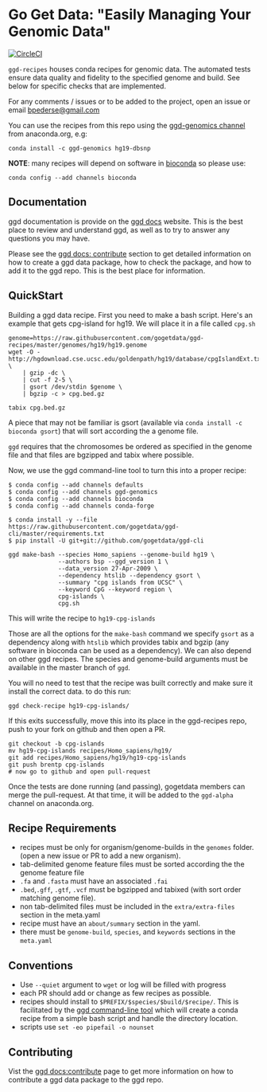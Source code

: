 Go Get Data: "Easily Managing Your Genomic Data"
================================================

[![CircleCI](https://circleci.com/gh/gogetdata/ggd-recipes/tree/master.svg?style=shield)](https://circleci.com/gh/gogetdata/ggd-recipes/tree/master)


`ggd-recipes` houses conda recipes for genomic data. The automated tests ensure data quality and fidelity to
the specified genome and build. See below for specific checks that are implemented.


<!--- Please see the design.md document in this directory l
--->

For any comments / issues or to be added to the project, open an issue or email bpederse@gmail.com

You can use the recipes from this repo using the [ggd-genomics channel](https://anaconda.org/ggd-genomics/) from anaconda.org, e.g:

```
conda install -c ggd-genomics hg19-dbsnp
```

**NOTE**: many recipes will depend on software in [bioconda](https://github.com/bioconda/bioconda-recipes) so please use: 

```
conda config --add channels bioconda
```

## Documentation 
ggd documentation is provide on the [ggd docs](https://gogetdata.github.io/index.html) website. This is the best place to review and understand ggd, as well as to try to answer any questions you may have.  

Please see the [ggd docs: contribute](https://gogetdata.github.io/contribute.html) section to get detailed information on how to create a ggd data package, how to check the package, and how to add it to the ggd repo. This is the best place for information.


## QuickStart

Building a ggd data recipe. First you need to make a bash script. Here's an example that gets cpg-island for hg19.
We will place it in a file called `cpg.sh`

```
genome=https://raw.githubusercontent.com/gogetdata/ggd-recipes/master/genomes/hg19/hg19.genome
wget -O - http://hgdownload.cse.ucsc.edu/goldenpath/hg19/database/cpgIslandExt.txt.gz \
    | gzip -dc \
    | cut -f 2-5 \
    | gsort /dev/stdin $genome \
    | bgzip -c > cpg.bed.gz

tabix cpg.bed.gz

```

A piece that may not be familiar is gsort (available via `conda install -c bioconda gsort`)
that will sort according the a genome file.

`ggd` requires that the chromosomes be ordered as specified in the genome file and that files are bgzipped
and tabix where possible.

Now, we use the ggd command-line tool to turn this into a proper recipe:

```
$ conda config --add channels defaults
$ conda config --add channels ggd-genomics
$ conda config --add channels bioconda
$ conda config --add channels conda-forge

$ conda install -y --file https://raw.githubusercontent.com/gogetdata/ggd-cli/master/requirements.txt
$ pip install -U git+git://github.com/gogetdata/ggd-cli

ggd make-bash --species Homo_sapiens --genome-build hg19 \
              --authors bsp --ggd_version 1 \
              --data_version 27-Apr-2009 \
              --dependency htslib --dependency gsort \
              --summary "cpg islands from UCSC" \
              --keyword CpG --keyword region \
              cpg-islands \
              cpg.sh
```

This will write the recipe to `hg19-cpg-islands`

Those are all the options for the `make-bash` command we specify `gsort` as a dependency
along with `htslib` which provides tabix and bgzip (any software in bioconda can be used
as a dependency). We can also depend on other ggd recipes.
The species and genome-build arguments must be available in the master branch of `ggd`.

You will no need to test that the recipe was built correctly and make sure it install the correct data. to do this run: 

```
ggd check-recipe hg19-cpg-islands/
```

If this exits successfully, move this into its place in the ggd-recipes repo,
push to your fork on github and then open a PR.

```
git checkout -b cpg-islands
mv hg19-cpg-islands recipes/Homo_sapiens/hg19/
git add recipes/Homo_sapiens/hg19/hg19-cpg-islands
git push brentp cpg-islands
# now go to github and open pull-request
```

Once the tests are done running (and passing), gogetdata members
can merge the pull-request. At that time, it will be added to the
`ggd-alpha` channel on anaconda.org.


## Recipe Requirements

* recipes must be only for organism/genome-builds in the `genomes` folder. (open a new issue or PR to add a new organism).
* tab-delimited genome feature files must be sorted according the the genome feature file
* `.fa` and `.fasta` must have an associated `.fai`
* `.bed`,`.gff`, `.gtf`, `.vcf` must be bgzipped and tabixed (with sort order matching genome file).
* non tab-delimited files must be included in the `extra/extra-files` section in the meta.yaml
* recipe must have an `about/summary` section in the yaml.
* there must be `genome-build`, `species`, and `keywords` sections in the `meta.yaml`


## Conventions

* Use `--quiet` argument to `wget` or log will be filled with progress
* each PR should add or change as few recipes as possible.
* recipes should install to `$PREFIX/$species/$build/$recipe/`. This is facilitated by the [ggd command-line tool](https://github.com/gogetdata/ggd-cli) which will create a conda recipe from a simple bash script and handle the directory location.
* scripts use `set -eo pipefail -o nounset`


## Contributing 

Vist the [ggd docs:contribute](https://gogetdata.github.io/contribute.html) page to get more information on how to contribute a ggd data package to the ggd repo. 

